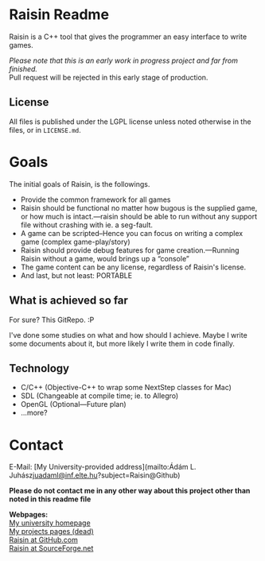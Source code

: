 # Raisin Readme #

Raisin is a C++ tool that gives the programmer an easy interface to write games.

*Please note that this is an early work in progress project and far from finished.*  
Pull request will be rejected in this early stage of production.

## License ##

All files is published under the LGPL license unless noted otherwise in the
files, or in `LICENSE.md`.

# Goals #

The initial goals of Raisin, is the followings.

* Provide the common framework for all games
* Raisin should be functional no matter how bugous is the supplied game, or how
  much is intact.—raisin should be able to run without any support file
without crashing with ie. a seg-fault.
* A game can be scripted–Hence you can focus on writing a complex game (complex game-play/story)
* Raisin should provide debug features for game creation.—Running Raisin
  without a game, would brings up a “console”
* The game content can be any license, regardless of Raisin's license.
* And last, but not least: PORTABLE

## What is achieved so far ##

For sure? This GitRepo. :P

I've done some studies on what and how should I achieve. Maybe I write some
documents about it, but more likely I write them in code finally.

## Technology ##

* C/C++ (Objective-C++ to wrap some NextStep classes for Mac)
* SDL (Changeable at compile time; ie. to Allegro)
* OpenGL (Optional—Future plan)
* ...more?

# Contact #

E-Mail: [My University-provided address](mailto:Ádám L. Juhász<juadaml@inf.elte.hu>?subject=Raisin@Github)

**Please do not contact me in any other way about this project other than noted
in this readme file**

**Webpages:**  
[My university homepage](http://people.inf.elte.hu/juadaml/ "Ádám L. Juhász")  
[My projects pages (dead)](about:blank)  
[Raisin at GitHub.com](http://github.com/jadaml/Raisin)  
[Raisin at SourceForge.net](http://sourceforge.net/projects/raisin/)  

